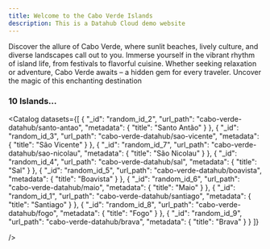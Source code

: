 ```yaml
---
title: Welcome to the Cabo Verde Islands
description: This is a Datahub Cloud demo website
---
```


Discover the allure of Cabo Verde, where sunlit beaches, lively culture, and diverse landscapes call out to you. Immerse yourself in the vibrant rhythm of island life, from festivals to flavorful cuisine. Whether seeking relaxation or adventure, Cabo Verde awaits – a hidden gem for every traveler. Uncover the magic of this enchanting destination

### 10 Islands...

<Catalog
datasets={[
{
"_id": "random_id_2",
"url_path": "cabo-verde-datahub/santo-antao",
"metadata": {
"title": "Santo Antão"
}
},
{
"_id": "random_id_3",
"url_path": "cabo-verde-datahub/sao-vicente",
"metadata": {
"title": "São Vicente"
}
},
{
"_id": "random_id_7",
"url_path": "cabo-verde-datahub/sao-nicolau",
"metadata": {
"title": "São Nicolau"
}
},
{
"_id": "random_id_4",
"url_path": "cabo-verde-datahub/sal",
"metadata": {
"title": "Sal"
}
},
{
"_id": "random_id_5",
"url_path": "cabo-verde-datahub/boavista",
"metadata": {
"title": "Boavista"
}
},
{
"_id": "random_id_6",
"url_path": "cabo-verde-datahub/maio",
"metadata": {
"title": "Maio"
}
},
{
"_id": "random_id_1",
"url_path": "cabo-verde-datahub/santiago",
"metadata": {
"title": "Santiago"
}
},
{
"_id": "random_id_8",
"url_path": "cabo-verde-datahub/fogo",
"metadata": {
"title": "Fogo"
}
},
{
"_id": "random_id_9",
"url_path": "cabo-verde-datahub/brava",
"metadata": {
"title": "Brava"
}
}
]}

/>
